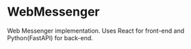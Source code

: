 # WebMessenger
Web Messenger implementation. Uses React for front-end and Python(FastAPI) for back-end.
